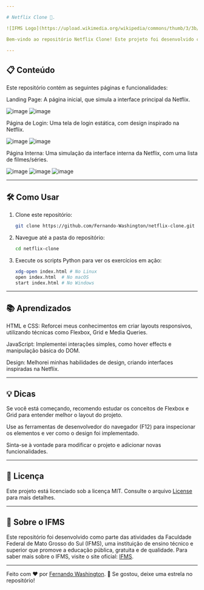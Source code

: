 ```yaml
---

# Netflix Clone 🎥.

![IFMS Logo](https://upload.wikimedia.org/wikipedia/commons/thumb/3/3b/Instituto_Federal_de_Mato_Grosso_do_Sul_-_Marca_Vertical_2015.svg/200px-Instituto_Federal_de_Mato_Grosso_do_Sul_-_Marca_Vertical_2015.svg.png)

Bem-vindo ao repositório Netflix Clone! Este projeto foi desenvolvido como parte das atividades da Faculdade Federal de Mato Grosso do Sul (IFMS), com o objetivo de aprimorar habilidades em desenvolvimento web usando HTML, CSS e JavaScript na matéria Linguagem de Marcação e Apresentação. O projeto é uma réplica estática da interface da Netflix, com foco no design responsivo e em algumas interações simples com JavaScript.

---
```


## 📋 Conteúdo
Este repositório contém as seguintes páginas e funcionalidades:

Landing Page: A página inicial, que simula a interface principal da Netflix.

![image](https://github.com/user-attachments/assets/0a2eea6c-2b4d-4b2a-9ecb-582bef399081)
![image](https://github.com/user-attachments/assets/d9c875f3-59c0-464f-861a-349fba69979f)

Página de Login: Uma tela de login estática, com design inspirado na Netflix.

![image](https://github.com/user-attachments/assets/3ee990e0-bff7-48b1-99f1-4b7a441a479e)
![image](https://github.com/user-attachments/assets/97681328-39b5-4289-9869-236115093f2d)

Página Interna: Uma simulação da interface interna da Netflix, com uma lista de filmes/séries.

![image](https://github.com/user-attachments/assets/fe94417c-9e78-4386-b123-80d06ca91c2e)
![image](https://github.com/user-attachments/assets/d09d6c21-4cb0-4efc-97a1-4b1f9075a0bc)
![image](https://github.com/user-attachments/assets/35174e67-f9e9-43ac-a786-0c19cd821953)

---

## 🛠️ Como Usar

1. Clone este repositório:
   ```bash
   git clone https://github.com/Fernando-Washington/netflix-clone.git
   ```

2. Navegue até a pasta do repositório:
   ```bash
   cd netflix-clone
   ```

3. Execute os scripts Python para ver os exercícios em ação:
   ```bash
   xdg-open index.html # No Linux
   open index.html  # No macOS
   start index.html # No Windows
   ```

---

## 📚 Aprendizados
HTML e CSS: Reforcei meus conhecimentos em criar layouts responsivos, utilizando técnicas como Flexbox, Grid e Media Queries.

JavaScript: Implementei interações simples, como hover effects e manipulação básica do DOM.

Design: Melhorei minhas habilidades de design, criando interfaces inspiradas na Netflix.

---

## 💡 Dicas
Se você está começando, recomendo estudar os conceitos de Flexbox e Grid para entender melhor o layout do projeto.

Use as ferramentas de desenvolvedor do navegador (F12) para inspecionar os elementos e ver como o design foi implementado.

Sinta-se à vontade para modificar o projeto e adicionar novas funcionalidades.

---

## 📜 Licença
Este projeto está licenciado sob a licença MIT. Consulte o arquivo [License](LICENSE) para mais detalhes.

---

## 🏫 Sobre o IFMS
Este repositório foi desenvolvido como parte das atividades da Faculdade Federal de Mato Grosso do Sul (IFMS), uma instituição de ensino técnico e superior que promove a educação pública, gratuita e de qualidade. Para saber mais sobre o IFMS, visite o site oficial: [IFMS](https://www.ifms.edu.br/).

---

Feito com ❤️ por [Fernando Washington](https://github.com/Fernando-Washington).
🌟 Se gostou, deixe uma estrela no repositório!
